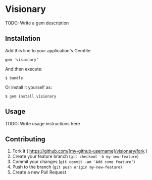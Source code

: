 # Visionary

TODO: Write a gem description

## Installation

Add this line to your application's Gemfile:

    gem 'visionary'

And then execute:

    $ bundle

Or install it yourself as:

    $ gem install visionary

## Usage

TODO: Write usage instructions here

## Contributing

1. Fork it ( https://github.com/[my-github-username]/visionary/fork )
2. Create your feature branch (`git checkout -b my-new-feature`)
3. Commit your changes (`git commit -am 'Add some feature'`)
4. Push to the branch (`git push origin my-new-feature`)
5. Create a new Pull Request
